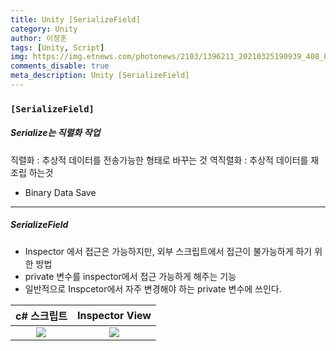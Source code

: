 ```yaml
---
title: Unity [SerializeField]
category: Unity
author: 이정훈
tags: [Unity, Script]
img: https://img.etnews.com/photonews/2103/1396211_20210325190939_408_0012.jpg
comments_disable: true
meta_description: Unity [SerializeField]
---
```


### `[SerializeField]`

##### Serialize는 직렬화 작업
직렬화 : 추상적 데이터를 전송가능한 형태로 바꾸는 것
역직렬화 : 추상적 데이터를 재조립 하는것 
- Binary Data Save

***

##### SerializeField
-  Inspector 에서 접근은 가능하지만, 외부 스크립트에서 접근이 불가능하게 하기 위한 방법
- private 변수를 inspector에서 접근 가능하게 해주는 기능
- 일반적으로 Inspcetor에서 자주 변경해야 하는 private 변수에 쓰인다.

|c# 스크립트|Inspector View|
|:----:|:---:|
|![](https://i.imgur.com/gLYFJXJ.png)|![](https://i.imgur.com/ncX0IJZ.png)|